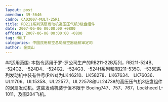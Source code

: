 ```yaml
---
layout: post
amendno: 39-5646
cadno: CAD2007-MULT-25R1
title: RB211系列涡扇发动机高压压气机3级盘组件
date: 2007-06-06 00:00:00 +0800
effdate: 2007-06-06 00:00:00 +0800
tag: MULT
categories: 中国民用航空总局航空器适航审定司
author: 金奕山
---
```


##适用范围:
本指令适用于罗-罗公司生产的RB211-22B系列，RB211-524B、 -524C2、-524D4、-524G2、-524G3、-524H系列和RB211-535C、-535E系列发动机中装有件号(P/Ns)为LK46210、LK58278、LK67634、 LK76036、UL11706、UL15358、UL22577、UL22578和UL24738的高压压气机3级盘组件的涡扇发动机。这些发动机装于但不限于 Boeing747、757、767，Lockheed L-1011，及图204飞机。

